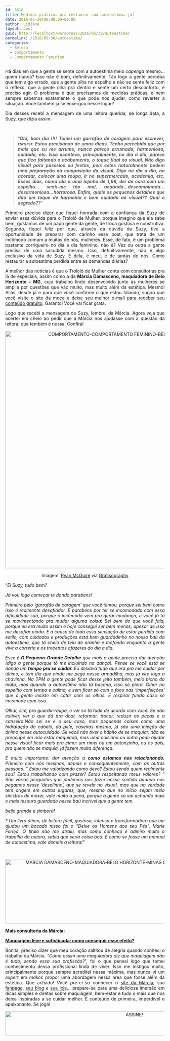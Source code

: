 ```yaml
---
id: 3618
title: Medidas práticas pra restaurar sua autoestima… já!
date: 2016-05-30T00:00:00+00:00
author: Lidiane
layout: post
guid: http://localhost/wordpress/2016/05/30/autoestima/
permalink: /2016/05/30/autoestima/
categories:
  - Beleza
  - Comportamento
  - Comportamento Feminino
---
```

<p align="justify">
  Há dias em que a gente se sente com a autoestima meio <em>capenga </em>mesmo… quem nunca? Isso não é bom, definitivamente. Tão logo a gente perceba que tem algo errado, que a gente olha no espelho e não se sente feliz com o reflexo, que a gente olha pra dentro e sente um certo desconforto, é preciso agir. O problema é que precisamos de medidas práticas, e nem sempre sabemos exatamente o que pode nos ajudar, como reverter a situação. Você também já se enxergou nesse lugar?
</p>

<p align="justify">
  Dia desses recebi a mensagem de uma leitora querida, de longa data, a Suzy, que dizia assim:
</p>

&nbsp;

> <p align="justify">
>   “<strong><em>Olá, bom dia !!!! Tomei um garrafão de coragem para escrever, rsrsrsr. Estou precisando de umas dicas. Tenho percebido que por mais que eu me arrume, nunca pareço arrumada, harmoniosa, cuidada, etc. Isso acontece, principalmente, no dia a dia, parece que fica faltando o acabamento, o toque final no visual. Não digo visual para passeios ou festas, pois estes naturalmente pedem uma preparação na composição do visual. Digo no dia a dia, ao acordar, colocar uma roupa, ir no supermercado, academia, etc. Esses dias, numa ida a uma lojinha de 1,99, dei de cara com um espelho&#8230; senti-me tão mal, acabada&#8230;descombinada&#8230;desarmoniosa&#8230;horrorosa. Enfim, quais os pequenos detalhes que dão um toque de harmonia e bem cuidado ao visual?? Qual o segredo??</em></strong>”
> </p>

<p align="justify">
  Primeiro preciso dizer que fiquei honrada com a confiança da Suzy de enviar essa dúvida para o Trololó de Mulher, porque imagino que ela sabe bem, gostamos de um papo gente da gente, de troca gostosa e construtiva. Segundo, fiquei feliz por que, através da dúvida da Suzy, tive a oportunidade de preparar com carinho esse post, que trata de um incômodo comum a muitas de nós, mulheres. Esse, de fato, é um problema bastante corriqueiro no dia a dia feminino, não é? Vez ou outra a gente precisa de uma sacudida mesmo. Isso, definitivamente, não é algo exclusivo da vida de Suzy. É dela, é meu, e de tantas de nós. Como restaurar a autoestima perdida entre as demandas diárias?
</p>

<p align="justify">
  A melhor das notícias é que o Trololó de Mulher conta com consultorias pra lá de especiais, assim como a da <strong>Márcia Damasceno, maquiadora de Belo Horizonte – MG</strong>, cujo trabalho lindo desenvolvido junto às mulheres se amplia por questões que vão muito, mas muito além da estética. Mesmo! Aliás, desde já e para que você confirme o que estou falando, sugiro que você <a href="http://www.marciadamasceno.com.br/" target="_blank">visite o site da moça e deixe seu melhor e-mail para receber seu conteúdo gratuito</a>. Garanto! Você vai ficar grata.
</p>

<p align="justify">
  Logo que recebi a mensagem de Suzy, lembrei da Márcia. Agora veja que acertei em cheio ao pedir que a Márcia nos ajudasse com a questão da leitora, que tembém é nossa. Confira!
</p>

<p align="center">
  <img class="alignnone size-full wp-image-12593" src="http://www.trololodemulher.com.br/blog/wp-content/uploads/2016/05/COMPORTAMENTO-COMPORTAMENTO-FEMININO-BELEZA-AUTOESTIMA.jpg" alt="COMPORTAMENTO-COMPORTAMENTO FEMININO-BELEZA-AUTOESTIMA" width="752" height="750" />
</p>

<p align="center">
  Imagem: <a href="http://www.laughandpee.com/" target="_blank">Ryan McGuire</a> via <a href="http://www.gratisography.com/#all" target="_blank">Gratisography</a>
</p>

<p align="justify">
  “<i>Ei Suzy, tudo bem?</i>
</p>

<p align="justify">
  <i>Já vou logo começar te dando parabéns!</i>
</p>

<p align="justify">
  <i>Primeiro pelo &#8216;garrafão de coragem&#8217; que você tomou, porque sei bem como isso é realmente desafiador. </i><i>E parabéns por ter se incomodado com essa dificuldade sua, porque o incômodo vem pra gerar mudança, e você já tá se movimentando pra mudar alguma coisa! </i><i>Sei bem do que você fala, porque eu era muito assim e hoje consegui ser bem menos, apesar de isso me desafiar ainda. </i><i>E a causa de toda essa sensação de estar perdida com estilo, com cuidados e produções está bem guardadinho no nosso baú da autoestima, que tá cheio de teia de aranha e mofando enquanto a gente vive a correria e os trocentos afazeres do dia a dia.</i>
</p>

<p align="justify">
  <i>Esse é <b>O Pequeno-Grande Detalhe</b> que mais a gente precisa dar atenção (digo a gente porque tô me incluindo na dança). </i><i>Pense se você está se dando um <b>tempo pra se cuidar. </b>Eu deixava tudo que era pra me cuidar por último, e tem dia que ainda me pego nessa armadilha, mas já viro logo a chavinha. </i><i>Na TPM a gente pode ficar desse jeito também, meio bicho do mato, mas quando a autoestima não tá bacana, isso só piora. </i><i>Olhar no espelho com tempo e calma, e sem ficar só com o foco nas &#8216;imperfeições&#8217; que a gente insiste em catar com os olhos. E respirar fundo caso se incomode com isso.</i>
</p>

<p align="justify">
  <i>Olhar, sim, pro guarda-roupa, e ver se tá tudo de acordo com você. Se não estiver, ver o que dá pra doar, reformar, trocar, reduzir as peças e a canseira.</i><i>Não sei se é o seu caso, mas pequenas coisas como uma hidratação do cabelo, da pele, caseiras mesmo, já são uma injeção de ânimo nesse autocuidado. </i><i>Se você não tiver o hábito de se maquiar, não se preocupe em não estar maquiada, mas uma coisinha ou outra pode ajudar nesse visual ficar mais pra cima: um rímel ou um batonzinho, ou os dois, pra quem não se maquia, já fazem muita diferença.</i>
</p>

<p align="justify">
  <i>E muito importante: dar atenção a <b>como estamos nos relacionando.</b> </i><i>Primeiro com nós mesmas, depois e consequentemente, com as outras pessoas. </i><i>&#8221; Estou me valorizando como devo? Estou sendo quem realmente sou? Estou trabalhando com prazer? Estou respeitando meus valores? &#8221; </i><i>São várias perguntas que podemos nos fazer nesse sentido quando nos pegamos nesse &#8216;desalinho&#8217;, que se revela no visual, mas que na verdade tem origem em outros lugares, que, mesmo que no início sejam meio sinistros de mexer, vale muito a pena, porque a gente só vai achando mais e mais tesouro guardado nesse baú incrível que a gente tem.</i>
</p>

<p align="justify">
  <i>beijo grande e simbora!</i>
</p>

<p align="justify">
  <i>* Um livro ótimo, de leitura fácil, gostosa, intensa e transformadora que me ajudou um bocado nisso foi o &#8220;Deixe os Homens aos seu Pés&#8221;, Marie Forleo. O título não me atraiu, mas como conheço e admiro muito o trabalho da autora, sabia que seria coisa boa. É como se fosse um manual de autoestima, vale demais a leitura!”</i>
</p>

&nbsp;

<p align="center">
  <img class="alignnone size-full wp-image-11903" src="http://www.trololodemulher.com.br/blog/wp-content/uploads/2016/02/MARCIA-DAMASCENO-MAQUIADORA-BELO-HORIZONTE-MINAS-GERAIS-MAQUIAGEM-NAO-E-TUDO2.jpg" alt="MARCIA DAMASCENO-MAQUIADORA-BELO HORIZONTE-MINAS GERAIS-MAQUIAGEM NAO E TUDO[2]" width="800" height="204" />
</p>

**Mais consultoria da Márcia:**

**<a href="http://www.trololodemulher.com.br/2016/02/15/maquiagem-leve-e-sofisticada/" target="_blank">Maquiagem leve e sofisticada: como conseguir esse efeito?</a>**

<p align="justify">
  Bonita, preciso dizer que meu coração saltitou de alegria quando conheci o trabalho da Márcia. “<em>Como assim uma maquiadora diz que maquiagem não é tudo, sendo essa sua profissão?</em>”, foi o que pensei logo que tomei conhecimento dessa profissional linda de viver. Isso me instigou muito, principalmente porque sempre acreditei nessa máxima, mas nunca vi um <em>expert</em> em <em>makes</em> propor uma abordagem nessa área que fosse além da estética. Que achado! Você <em>pre-ci-sa</em> conhecer o <a href="http://www.marciadamasceno.com.br/" target="_blank">site da Márcia</a>, sua <a href="https://www.facebook.com/maquiagemnaoetudo/timeline" target="_blank">fanpage</a>, <a href="http://www.marciadamasceno.com.br/#blog" target="_blank">seu blog</a> e <a href="http://www.marciadamasceno.com.br/produtos-marcia-damasceno/" target="_blank">sua loja</a>… prepare-se para uma deliciosa imersão em dicas simples e diretas sobre maquiagem, bem-estar e tudo o mais que nos deixa inspiradas a se cuidar melhor. É conteúdo de primeira, imperdível e apaixonante. Se joga!
</p>

<p align="center">
  <a href="http://feedburner.google.com/fb/a/mailverify?uri=blogBichaFemea&loc=en_US" target="_blank"><img class="alignnone size-full wp-image-10439" src="http://www.trololodemulher.com.br/blog/wp-content/uploads/2014/09/ASSINE.png" alt="ASSINE!" width="800" height="78" /></a>
</p>

<p align="justify">